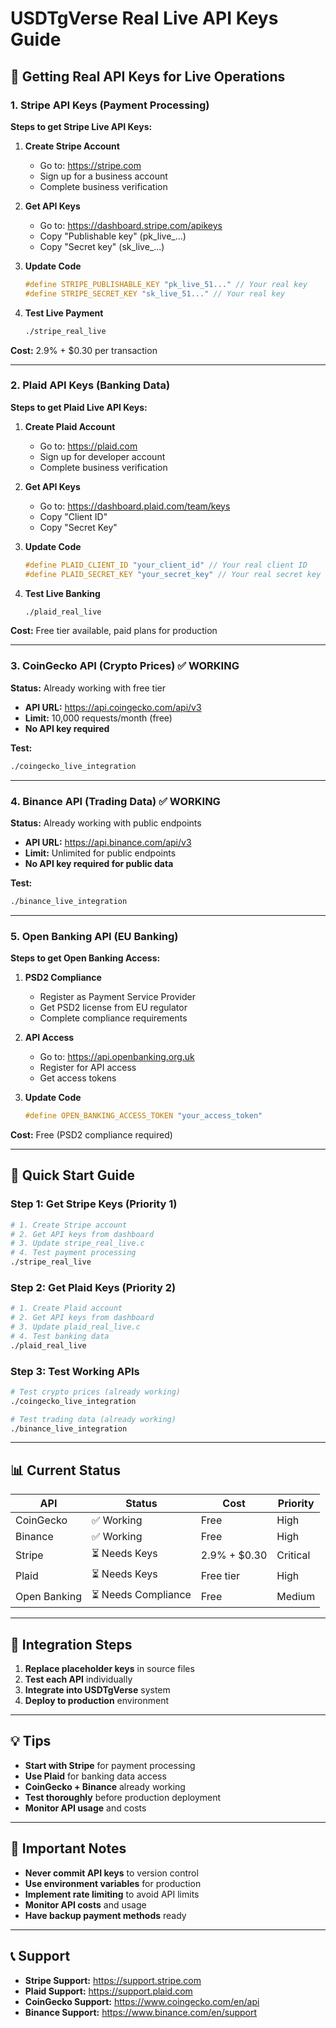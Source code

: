 # USDTgVerse Real Live API Keys Guide

## 🚀 Getting Real API Keys for Live Operations

### 1. Stripe API Keys (Payment Processing)

**Steps to get Stripe Live API Keys:**

1. **Create Stripe Account**
   - Go to: https://stripe.com
   - Sign up for a business account
   - Complete business verification

2. **Get API Keys**
   - Go to: https://dashboard.stripe.com/apikeys
   - Copy "Publishable key" (pk_live_...)
   - Copy "Secret key" (sk_live_...)

3. **Update Code**
   ```c
   #define STRIPE_PUBLISHABLE_KEY "pk_live_51..." // Your real key
   #define STRIPE_SECRET_KEY "sk_live_51..." // Your real key
   ```

4. **Test Live Payment**
   ```bash
   ./stripe_real_live
   ```

**Cost:** 2.9% + $0.30 per transaction

---

### 2. Plaid API Keys (Banking Data)

**Steps to get Plaid Live API Keys:**

1. **Create Plaid Account**
   - Go to: https://plaid.com
   - Sign up for developer account
   - Complete business verification

2. **Get API Keys**
   - Go to: https://dashboard.plaid.com/team/keys
   - Copy "Client ID"
   - Copy "Secret Key"

3. **Update Code**
   ```c
   #define PLAID_CLIENT_ID "your_client_id" // Your real client ID
   #define PLAID_SECRET_KEY "your_secret_key" // Your real secret key
   ```

4. **Test Live Banking**
   ```bash
   ./plaid_real_live
   ```

**Cost:** Free tier available, paid plans for production

---

### 3. CoinGecko API (Crypto Prices) ✅ WORKING

**Status:** Already working with free tier
- **API URL:** https://api.coingecko.com/api/v3
- **Limit:** 10,000 requests/month (free)
- **No API key required**

**Test:**
```bash
./coingecko_live_integration
```

---

### 4. Binance API (Trading Data) ✅ WORKING

**Status:** Already working with public endpoints
- **API URL:** https://api.binance.com/api/v3
- **Limit:** Unlimited for public endpoints
- **No API key required for public data**

**Test:**
```bash
./binance_live_integration
```

---

### 5. Open Banking API (EU Banking)

**Steps to get Open Banking Access:**

1. **PSD2 Compliance**
   - Register as Payment Service Provider
   - Get PSD2 license from EU regulator
   - Complete compliance requirements

2. **API Access**
   - Go to: https://api.openbanking.org.uk
   - Register for API access
   - Get access tokens

3. **Update Code**
   ```c
   #define OPEN_BANKING_ACCESS_TOKEN "your_access_token"
   ```

**Cost:** Free (PSD2 compliance required)

---

## 🎯 Quick Start Guide

### Step 1: Get Stripe Keys (Priority 1)
```bash
# 1. Create Stripe account
# 2. Get API keys from dashboard
# 3. Update stripe_real_live.c
# 4. Test payment processing
./stripe_real_live
```

### Step 2: Get Plaid Keys (Priority 2)
```bash
# 1. Create Plaid account
# 2. Get API keys from dashboard
# 3. Update plaid_real_live.c
# 4. Test banking data
./plaid_real_live
```

### Step 3: Test Working APIs
```bash
# Test crypto prices (already working)
./coingecko_live_integration

# Test trading data (already working)
./binance_live_integration
```

---

## 📊 Current Status

| API | Status | Cost | Priority |
|-----|--------|------|----------|
| CoinGecko | ✅ Working | Free | High |
| Binance | ✅ Working | Free | High |
| Stripe | ⏳ Needs Keys | 2.9% + $0.30 | Critical |
| Plaid | ⏳ Needs Keys | Free tier | High |
| Open Banking | ⏳ Needs Compliance | Free | Medium |

---

## 🔧 Integration Steps

1. **Replace placeholder keys** in source files
2. **Test each API** individually
3. **Integrate into USDTgVerse** system
4. **Deploy to production** environment

---

## 💡 Tips

- **Start with Stripe** for payment processing
- **Use Plaid** for banking data access
- **CoinGecko + Binance** already working
- **Test thoroughly** before production deployment
- **Monitor API usage** and costs

---

## 🚨 Important Notes

- **Never commit API keys** to version control
- **Use environment variables** for production
- **Implement rate limiting** to avoid API limits
- **Monitor API costs** and usage
- **Have backup payment methods** ready

---

## 📞 Support

- **Stripe Support:** https://support.stripe.com
- **Plaid Support:** https://support.plaid.com
- **CoinGecko Support:** https://www.coingecko.com/en/api
- **Binance Support:** https://www.binance.com/en/support
